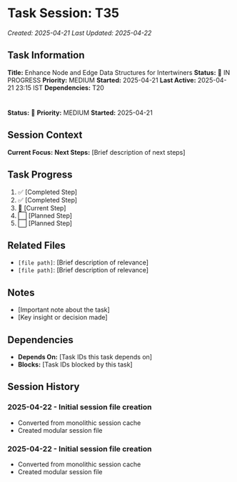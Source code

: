 # Task Session: T35
*Created: 2025-04-21*
*Last Updated: 2025-04-22*

## Task Information
**Title:** Enhance Node and Edge Data Structures for Intertwiners
**Status:** 🔄 IN PROGRESS
**Priority:** MEDIUM
**Started:** 2025-04-21
**Last Active:** 2025-04-21 23:15 IST
**Dependencies:** T20

#
**Status:** 🔄
**Priority:** MEDIUM
**Started:** 2025-04-21

## Session Context
**Current Focus:** 
**Next Steps:** [Brief description of next steps]

## Task Progress
1. ✅ [Completed Step]
2. ✅ [Completed Step]
3. 🔄 [Current Step]
4. ⬜ [Planned Step]
5. ⬜ [Planned Step]

## Related Files
- `[file path]`: [Brief description of relevance]
- `[file path]`: [Brief description of relevance]

## Notes
- [Important note about the task]
- [Key insight or decision made]

## Dependencies
- **Depends On:** [Task IDs this task depends on]
- **Blocks:** [Task IDs blocked by this task]

## Session History
### 2025-04-22 - Initial session file creation
- Converted from monolithic session cache
- Created modular session file

### 2025-04-22 - Initial session file creation
- Converted from monolithic session cache
- Created modular session file